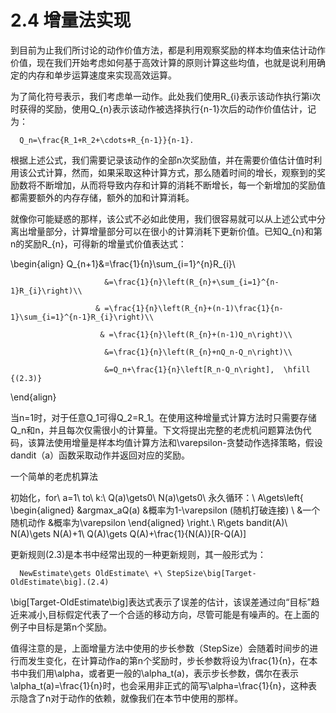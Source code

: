 # 2.4 增量法实现
到目前为止我们所讨论的动作价值方法，都是利用观察奖励的样本均值来估计动作价值，现在我们开始考虑如何基于高效计算的原则计算这些均值，也就是说利用确定的内存和单步运算速度来实现高效运算。

为了简化符号表示，我们考虑单一动作。此处我们使用R_{i}表示该动作执行第i次时获得的奖励，使用Q_{n}表示该动作被选择执行{n-1}次后的动作价值估计，记为：

      Q_n=\frac{R_1+R_2+\cdots+R_{n-1}}{n-1}.

根据上述公式，我们需要记录该动作的全部n次奖励值，并在需要价值估计值时利用该公式计算，然而，如果采取这种计算方式，那么随着时间的增长，观察到的奖励数将不断增加，从而将导致内存和计算的消耗不断增长，每一个新增加的奖励值都需要额外的内存存储，额外的加和计算消耗。

就像你可能疑惑的那样，该公式不必如此使用，我们很容易就可以从上述公式中分离出增量部分，计算增量部分可以在很小的计算消耗下更新价值。已知Q_{n}和第n的奖励R_{n}，可得新的增量式价值表达式：


\begin{align}
Q_{n+1}&=\frac{1}{n}\sum_{i=1}^{n}R_{i}\\

                         &=\frac{1}{n}\left(R_{n}+\sum_{i=1}^{n-1}R_{i}\right)\\

                       & =\frac{1}{n}\left(R_{n}+(n-1)\frac{1}{n-1}\sum_{i=1}^{n-1}R_{i}\right)\\

                        & =\frac{1}{n}\left(R_{n}+(n-1)Q_n\right)\\

                         &=\frac{1}{n}\left(R_{n}+nQ_n-Q_n\right)\\

                         &=Q_n+\frac{1}{n}\left[R_n-Q_n\right],  \hfill {(2.3)}
\end{align}


当n=1时，对于任意Q_1可得Q_2=R_1。在使用这种增量式计算方法时只需要存储Q_n和n，并且每次仅需很小的计算量。下文将提出完整的老虎机问题算法伪代码，该算法使用增量是样本均值计算方法和\varepsilon-贪婪动作选择策略，假设dandit（a）函数采取动作并返回对应的奖励。

一个简单的老虎机算法


初始化，for\ a=1\ to\  k:\\
Q(a)\gets0\\
N(a)\gets0\\
永久循环：\\
A\gets\left\{
\begin{aligned}
&argmax_aQ(a) &概率为1-\varepsilon  (随机打破连接) \\
&一个随机动作  &概率为\varepsilon
\end{aligned}
\right.\\
R\gets bandit(A)\\
N(A)\gets N(A)+1\\
Q(A)\gets Q(A)+\frac{1}{N(A)}[R-Q(A)]


更新规则(2.3)是本书中经常出现的一种更新规则，其一般形式为：

      NewEstimate\gets OldEstimate\ +\ StepSize\big[Target-OldEstimate\big].(2.4)

\big[Target-OldEstimate\big]表达式表示了误差的估计，该误差通过向“目标”趋近来减小,目标假定代表了一个合适的移动方向，尽管可能是有噪声的。在上面的例子中目标是第n个奖励。



值得注意的是，上面增量方法中使用的步长参数（StepSize）会随着时间步的进行而发生变化，在计算动作a的第n个奖励时，步长参数将设为\frac{1}{n}，在本书中我们用\alpha，或者更一般的\alpha_t(a)，表示步长参数，偶尔在表示\alpha_t(a)=\frac{1}{n}时，也会采用非正式的简写\alpha=\frac{1}{n}，这种表示隐含了n对于动作的依赖，就像我们在本节中使用的那样。











